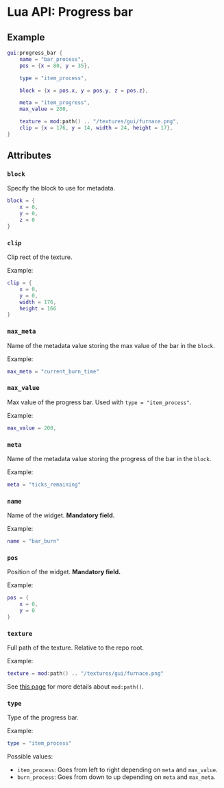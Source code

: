 # Lua API: Progress bar

## Example

```lua
gui:progress_bar {
	name = "bar_process",
	pos = {x = 80, y = 35},

	type = "item_process",

	block = {x = pos.x, y = pos.y, z = pos.z},

	meta = "item_progress",
	max_value = 200,

	texture = mod:path() .. "/textures/gui/furnace.png",
	clip = {x = 176, y = 14, width = 24, height = 17},
}
```

## Attributes

### `block`

Specify the block to use for metadata.

```lua
block = {
	x = 0,
	y = 0,
	z = 0
}
```

### `clip`

Clip rect of the texture.

Example:
```lua
clip = {
	x = 0,
	y = 0,
	width = 176,
	height = 166
}
```

### `max_meta`

Name of the metadata value storing the max value of the bar in the `block`.

Example:
```lua
max_meta = "current_burn_time"
```

### `max_value`

Max value of the progress bar. Used with `type = "item_process"`.

Example:
```lua
max_value = 200,
```

### `meta`

Name of the metadata value storing the progress of the bar in the `block`.

Example:
```lua
meta = "ticks_remaining"
```

### `name`

Name of the widget. **Mandatory field.**

Example:
```lua
name = "bar_burn"
```

### `pos`

Position of the widget. **Mandatory field.**

Example:
```lua
pos = {
	x = 0,
	y = 0
}
```

### `texture`

Full path of the texture. Relative to the repo root.

Example:
```lua
texture = mod:path() .. "/textures/gui/furnace.png"
```

See [this page](lua-api-mod.md#path) for more details about `mod:path()`.

### `type`

Type of the progress bar.

Example:
```lua
type = "item_process"
```

Possible values:

- `item_process`: Goes from left to right depending on `meta` and `max_value`.
- `burn_process`: Goes from down to up depending on `meta` and `max_meta`.

